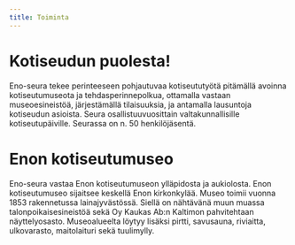 ```yaml
---
title: Toiminta
---
```

# Kotiseudun puolesta!
Eno-seura tekee perinteeseen pohjautuvaa kotiseututyötä pitämällä avoinna kotiseutumuseota ja tehdasperinnepolkua, ottamalla vastaan museoesineistöä, järjestämällä tilaisuuksia, ja antamalla lausuntoja kotiseudun asioista.  Seura osallistuuvuosittain valtakunnallisille kotiseutupäiville. Seurassa on n. 50 henkilöjäsentä. 

# Enon kotiseutumuseo
Eno-seura vastaa Enon kotiseutumuseon ylläpidosta ja aukiolosta. 
Enon kotiseutumuseo sijaitsee keskellä Enon  kirkonkylää. Museo toimii vuonna 1853 rakennetussa lainajyvästössä. Siellä on nähtävänä muun muassa talonpoikaisesineistöä sekä Oy Kaukas Ab:n Kaltimon pahvitehtaan näyttelyosasto. Museoalueelta löytyy lisäksi pirtti, savusauna, riviaitta, ulkovarasto, maitolaituri sekä tuulimylly. 